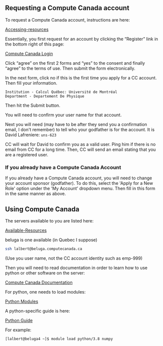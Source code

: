 ## Requesting a Compute Canada account

To request a Compute Canada account, instructions are here:

[Accessing-resources](https://www.computecanada.ca/research-portal/accessing-resources/)


Essentially, you first request for an account by clicking the “Register” link in the bottom right of this page:

[Compute Canada Login](https://ccdb.computecanada.ca/security/login)

Click “agree” on the first 2 forms and “yes” to the consent and finally “agree” to the terms of use. Then submit the form electronically.

In the next form, click no if this is the first time you apply for a CC account. Then fill your information.
```
Institution - Calcul Québec: Université de Montréal
Department - Departement De Physique
```
Then hit the Submit button.

You will need to confirm your user name for that account.

Next you will need (may have to be after they send you a confirmation email, I don't remember) to tell who your godfather is for the account. It is David Lafreniere: ```uns-623```

CC will wait for David to confirm you as a valid user. Ping him if there is no email from CC for a long time. Then, CC will send an email stating that you are a registered user.

### If you already have a Compute Canada Account

If you already have a Compute Canada account, you will need to change your account sponsor (godfather). To do this, select the 'Apply for a New Role' option under the 'My Account' dropdown menu. Then fill in this form in the same manner as above.

## Using Compute Canada

The servers available to you are listed here:

[Available-Resources](https://www.computecanada.ca/research-portal/accessing-resources/available-resources/)

beluga is one available (in Quebec I suppose)
```bash
ssh lalbert@beluga.computecanada.ca
```
(Use you user name, not the CC account identity such as emp-999)

Then you will need to read documentation in order to learn how to use python or other software on the server:

[Compute Canada Documentation](https://docs.computecanada.ca/wiki/Compute_Canada_Documentation)

For python, one needs to load modules:

[Python Modules](https://docs.computecanada.ca/wiki/Utiliser_des_modules/en)

A python-specific guide is here:

[Python Guide](https://docs.computecanada.ca/wiki/Python)

For example:
```bash
[lalbert@beluga4 ~]$ module load python/3.8 numpy
```
